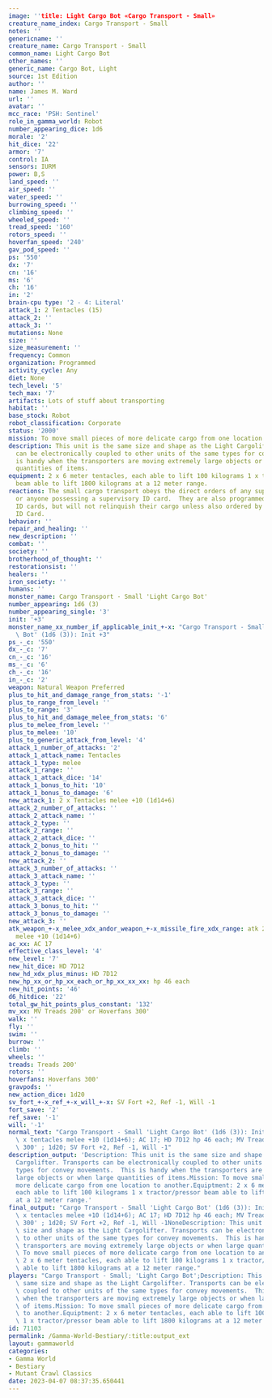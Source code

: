 ```yaml
---
image: ''title: Light Cargo Bot «Cargo Transport - Small»
creature_name_index: Cargo Transport - Small
notes: ''
genericname: ''
creature_name: Cargo Transport - Small
common_name: Light Cargo Bot
other_names: ''
generic_name: Cargo Bot, Light
source: 1st Edition
author: ''
name: James M. Ward
url: ''
avatar: ''
mcc_race: 'PSH: Sentinel'
role_in_gamma_world: Robot
number_appearing_dice: 1d6
morale: '2'
hit_dice: '22'
armor: '7'
control: IA
sensors: IURM
power: B,S
land_speed: ''
air_speed: ''
water_speed: ''
burrowing_speed: ''
climbing_speed: ''
wheeled_speed: ''
tread_speed: '160'
rotors_speed: ''
hoverfan_speed: '240'
gav_pod_speed: ''
ps: '550'
dx: '7'
cn: '16'
ms: '6'
ch: '16'
in: '2'
brain-cpu type: '2 - 4: Literal'
attack_1: 2 Tentacles (15)
attack_2: ''
attack_3: ''
mutations: None
size: ''
size_measurement: ''
frequency: Common
organization: Programmed
activity_cycle: Any
diet: None
tech_level: '5'
tech_max: '7'
artifacts: Lots of stuff about transporting
habitat: ''
base_stock: Robot
robot_classification: Corporate
status: '2000'
mission: To move small pieces of more delicate cargo from one location to another.
description: This unit is the same size and shape as the Light Cargolifter. Transports
  can be electronically coupled to other units of the same types for convey movements.  This
  is handy when the transporters are moving extremely large objects or when large
  quantities of items.
equipment: 2 x 6 meter tentacles, each able to lift 100 kilograms 1 x tractor/pressor
  beam able to lift 1800 kilograms at a 12 meter range.
reactions: The small cargo transport obeys the direct orders of any supervisory borg,
  or anyone possessing a supervisory ID card.  They are also programmed to obey Civil
  ID cards, but will not relinquish their cargo unless also ordered by a supervisory
  ID Card.
behavior: ''
repair_and_healing: ''
new_description: ''
combat: ''
society: ''
brotherhood_of_thought: ''
restorationsist: ''
healers: ''
iron_society: ''
humans: ''
monster_name: Cargo Transport - Small 'Light Cargo Bot'
number_appearing: 1d6 (3)
number_appearing_single: '3'
init: '+3'
monster_name_xx_number_if_applicable_init_+-x: "Cargo Transport - Small 'Light Cargo\
  \ Bot' (1d6 (3)): Init +3"
ps_-_c: '550'
dx_-_c: '7'
cn_-_c: '16'
ms_-_c: '6'
ch_-_c: '16'
in_-_c: '2'
weapon: Natural Weapon Preferred
plus_to_hit_and_damage_range_from_stats: '-1'
plus_to_range_from_level: ''
plus_to_range: '3'
plus_to_hit_and_damage_melee_from_stats: '6'
plus_to_melee_from_level: ''
plus_to_melee: '10'
plus_to_generic_attack_from_level: '4'
attack_1_number_of_attacks: '2'
attack_1_attack_name: Tentacles
attack_1_type: melee
attack_1_range: ''
attack_1_attack_dice: '14'
attack_1_bonus_to_hit: '10'
attack_1_bonus_to_damage: '6'
new_attack_1: 2 x Tentacles melee +10 (1d14+6)
attack_2_number_of_attacks: ''
attack_2_attack_name: ''
attack_2_type: ''
attack_2_range: ''
attack_2_attack_dice: ''
attack_2_bonus_to_hit: ''
attack_2_bonus_to_damage: ''
new_attack_2: ''
attack_3_number_of_attacks: ''
attack_3_attack_name: ''
attack_3_type: ''
attack_3_range: ''
attack_3_attack_dice: ''
attack_3_bonus_to_hit: ''
attack_3_bonus_to_damage: ''
new_attack_3: ''
atk_weapon_+-x_melee_xdx_andor_weapon_+-x_missile_fire_xdx_range: atk 2 x tentacles
  melee +10 (1d14+6)
ac_xx: AC 17
effective_class_level: '4'
new_level: '7'
new_hit_dice: HD 7D12
new_hd_xdx_plus_minus: HD 7D12
new_hp_xx_or_hp_xx_each_or_hp_xx_xx_xx: hp 46 each
new_hit_points: '46'
d6_hitdice: '22'
total_gw_hit_points_plus_constant: '132'
mv_xx: MV Treads 200' or Hoverfans 300'
walk: ''
fly: ''
swim: ''
burrow: ''
climb: ''
wheels: ''
treads: Treads 200'
rotors: ''
hoverfans: Hoverfans 300'
gravpods: ''
new_action_dice: 1d20
sv_fort_+-x_ref_+-x_will_+-x: SV Fort +2, Ref -1, Will -1
fort_save: '2'
ref_save: '-1'
will: '-1'
normal_text: "Cargo Transport - Small 'Light Cargo Bot' (1d6 (3)): Init +3; atk 2\
  \ x tentacles melee +10 (1d14+6); AC 17; HD 7D12 hp 46 each; MV Treads 200' or Hoverfans\
  \ 300' ; 1d20; SV Fort +2, Ref -1, Will -1"
description_output: 'Description: This unit is the same size and shape as the Light
  Cargolifter. Transports can be electronically coupled to other units of the same
  types for convey movements.  This is handy when the transporters are moving extremely
  large objects or when large quantities of items.Mission: To move small pieces of
  more delicate cargo from one location to another.Equiptment: 2 x 6 meter tentacles,
  each able to lift 100 kilograms 1 x tractor/pressor beam able to lift 1800 kilograms
  at a 12 meter range.'
final_output: "Cargo Transport - Small 'Light Cargo Bot' (1d6 (3)): Init +3; atk 2\
  \ x tentacles melee +10 (1d14+6); AC 17; HD 7D12 hp 46 each; MV Treads 200' or Hoverfans\
  \ 300' ; 1d20; SV Fort +2, Ref -1, Will -1NoneDescription: This unit is the same\
  \ size and shape as the Light Cargolifter. Transports can be electronically coupled\
  \ to other units of the same types for convey movements.  This is handy when the\
  \ transporters are moving extremely large objects or when large quantities of items.Mission:\
  \ To move small pieces of more delicate cargo from one location to another.Equiptment:\
  \ 2 x 6 meter tentacles, each able to lift 100 kilograms 1 x tractor/pressor beam\
  \ able to lift 1800 kilograms at a 12 meter range."
players: "Cargo Transport - Small; 'Light Cargo Bot';Description: This unit is the\
  \ same size and shape as the Light Cargolifter. Transports can be electronically\
  \ coupled to other units of the same types for convey movements.  This is handy\
  \ when the transporters are moving extremely large objects or when large quantities\
  \ of items.Mission: To move small pieces of more delicate cargo from one location\
  \ to another.Equiptment: 2 x 6 meter tentacles, each able to lift 100 kilograms\
  \ 1 x tractor/pressor beam able to lift 1800 kilograms at a 12 meter range.|"
id: 71103
permalink: /Gamma-World-Bestiary/:title:output_ext
layout: gammaworld
categories:
- Gamma World
- Bestiary
- Mutant Crawl Classics
date: 2023-04-07 08:37:35.650441
---
```


